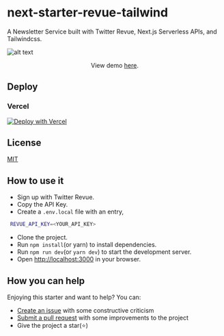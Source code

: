 #  next-starter-revue-tailwind

A Newsletter Service built with Twitter Revue, Next.js Serverless APIs, and Tailwindcss.


![alt text](https://github.com/taylorbryant/next-starter-tailwind/blob/master/public/screenshot.png "Screenshot of Tailwind Next.js Starter homepage")

 <div align="center">
 
 <p>View demo <a href="https://next-starter-revue-tailwind.vercel.app/" target="_blank">here</a>.</p>
</div>

## Deploy

### Vercel

[![Deploy with Vercel](https://vercel.com/button)](https://vercel.com/import/git?s=https%3A%2F%2Fgithub.com%2Fatapas%2Fnext-starter-revue-tailwind%2Ftree%2Fmaster)

## License

[MIT](https://github.com/atapas/next-starter-revue-tailwind/blob/master/LICENSE.md)

## How to use it
- Sign up with Twitter Revue.
- Copy the API Key.
- Create a `.env.local` file with an entry,
 ```bash
  REVUE_API_KEY=<YOUR_API_KEY>
 ```
- Clone the project.
- Run `npm install`(or yarn) to install dependencies.
- Run `npm run dev`(or `yarn dev`) to start the development server.
- Open [http://localhost:3000](http://localhost:3000) in your browser.
## How you can help

Enjoying this starter and want to help? You can:

- [Create an issue](https://github.com/atapas/next-starter-revue-tailwind/issues/new) with some constructive criticism
- [Submit a pull request](https://github.com/atapas/next-starter-revue-tailwind/compare) with some improvements to the project
- Give the project a star(⭐)


